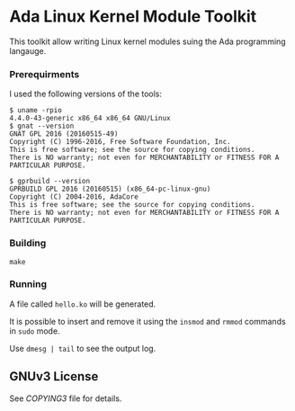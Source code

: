 Ada Linux Kernel Module Toolkit
===============================

This toolkit allow writing Linux kernel modules suing the Ada programming langauge.

### Prerequirments

I used the following versions of the tools:

```
$ uname -rpio
4.4.0-43-generic x86_64 x86_64 GNU/Linux
$ gnat --version
GNAT GPL 2016 (20160515-49)
Copyright (C) 1996-2016, Free Software Foundation, Inc.
This is free software; see the source for copying conditions.
There is NO warranty; not even for MERCHANTABILITY or FITNESS FOR A PARTICULAR PURPOSE.

$ gprbuild --version
GPRBUILD GPL 2016 (20160515) (x86_64-pc-linux-gnu)
Copyright (C) 2004-2016, AdaCore
This is free software; see the source for copying conditions.
There is NO warranty; not even for MERCHANTABILITY or FITNESS FOR A PARTICULAR PURPOSE.
```

### Building

``` make ```

### Running

A file called ```hello.ko``` will be generated.

It is possible to insert and remove it using the ```insmod``` and ```rmmod``` commands in ```sudo``` mode.

Use ```dmesg | tail``` to see the output log. 

## GNUv3 License

See _COPYING3_ file for details.
